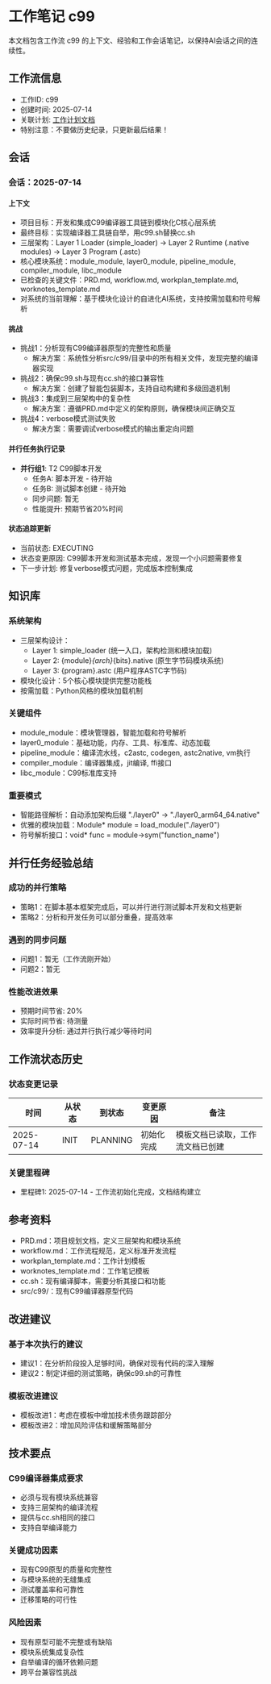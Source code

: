 # 工作笔记 c99

本文档包含工作流 c99 的上下文、经验和工作会话笔记，以保持AI会话之间的连续性。

## 工作流信息
- 工作ID: c99
- 创建时间: 2025-07-14
- 关联计划: [工作计划文档](workplan_c99.md)
- 特别注意：不要做历史纪录，只更新最后结果！

## 会话

### 会话：2025-07-14

#### 上下文
- 项目目标：开发和集成C99编译器工具链到模块化C核心层系统
- 最终目标：实现编译器工具链自举，用c99.sh替换cc.sh
- 三层架构：Layer 1 Loader (simple_loader) → Layer 2 Runtime (.native modules) → Layer 3 Program (.astc)
- 核心模块系统：module_module, layer0_module, pipeline_module, compiler_module, libc_module
- 已检查的关键文件：PRD.md, workflow.md, workplan_template.md, worknotes_template.md
- 对系统的当前理解：基于模块化设计的自进化AI系统，支持按需加载和符号解析

#### 挑战
- 挑战1：分析现有C99编译器原型的完整性和质量
  - 解决方案：系统性分析src/c99/目录中的所有相关文件，发现完整的编译器实现
- 挑战2：确保c99.sh与现有cc.sh的接口兼容性
  - 解决方案：创建了智能包装脚本，支持自动构建和多级回退机制
- 挑战3：集成到三层架构中的复杂性
  - 解决方案：遵循PRD.md中定义的架构原则，确保模块间正确交互
- 挑战4：verbose模式测试失败
  - 解决方案：需要调试verbose模式的输出重定向问题

#### 并行任务执行记录
- **并行组1**: T2 C99脚本开发
  - 任务A: 脚本开发 - 待开始
  - 任务B: 测试脚本创建 - 待开始
  - 同步问题: 暂无
  - 性能提升: 预期节省20%时间

#### 状态追踪更新
- 当前状态: EXECUTING
- 状态变更原因: C99脚本开发和测试基本完成，发现一个小问题需要修复
- 下一步计划: 修复verbose模式问题，完成版本控制集成

## 知识库

### 系统架构
- 三层架构设计：
  - Layer 1: simple_loader (统一入口，架构检测和模块加载)
  - Layer 2: {module}_{arch}_{bits}.native (原生字节码模块系统)
  - Layer 3: {program}.astc (用户程序ASTC字节码)
- 模块化设计：5个核心模块提供完整功能栈
- 按需加载：Python风格的模块加载机制

### 关键组件
- module_module：模块管理器，智能加载和符号解析
- layer0_module：基础功能，内存、工具、标准库、动态加载
- pipeline_module：编译流水线，c2astc, codegen, astc2native, vm执行
- compiler_module：编译器集成，jit编译, ffi接口
- libc_module：C99标准库支持

### 重要模式
- 智能路径解析：自动添加架构后缀 "./layer0" -> "./layer0_arm64_64.native"
- 优雅的模块加载：Module* module = load_module("./layer0")
- 符号解析接口：void* func = module->sym("function_name")

## 并行任务经验总结

### 成功的并行策略
- 策略1：在脚本基本框架完成后，可以并行进行测试脚本开发和文档更新
- 策略2：分析和开发任务可以部分重叠，提高效率

### 遇到的同步问题
- 问题1：暂无（工作流刚开始）
- 问题2：暂无

### 性能改进效果
- 预期时间节省: 20%
- 实际时间节省: 待测量
- 效率提升分析: 通过并行执行减少等待时间

## 工作流状态历史

### 状态变更记录
| 时间 | 从状态 | 到状态 | 变更原因 | 备注 |
|------|--------|--------|----------|------|
| 2025-07-14 | INIT | PLANNING | 初始化完成 | 模板文档已读取，工作流文档已创建 |

### 关键里程碑
- 里程碑1: 2025-07-14 - 工作流初始化完成，文档结构建立

## 参考资料

- PRD.md：项目规划文档，定义三层架构和模块系统
- workflow.md：工作流程规范，定义标准开发流程
- workplan_template.md：工作计划模板
- worknotes_template.md：工作笔记模板
- cc.sh：现有编译脚本，需要分析其接口和功能
- src/c99/：现有C99编译器原型代码

## 改进建议

### 基于本次执行的建议
- 建议1：在分析阶段投入足够时间，确保对现有代码的深入理解
- 建议2：制定详细的测试策略，确保c99.sh的可靠性

### 模板改进建议
- 模板改进1：考虑在模板中增加技术债务跟踪部分
- 模板改进2：增加风险评估和缓解策略部分

## 技术要点

### C99编译器集成要求
- 必须与现有模块系统兼容
- 支持三层架构的编译流程
- 提供与cc.sh相同的接口
- 支持自举编译能力

### 关键成功因素
- 现有C99原型的质量和完整性
- 与模块系统的无缝集成
- 测试覆盖率和可靠性
- 迁移策略的可行性

### 风险因素
- 现有原型可能不完整或有缺陷
- 模块系统集成复杂性
- 自举编译的循环依赖问题
- 跨平台兼容性挑战
